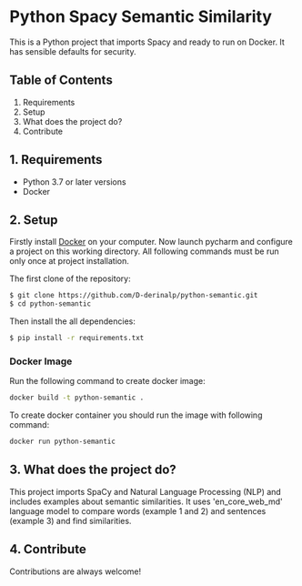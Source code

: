 # Python Spacy Semantic Similarity

This is a Python project that imports Spacy and ready to run on Docker. 
It has sensible defaults for security.

## Table of Contents
1. Requirements
2. Setup
3. What does the project do?
4. Contribute

## 1. Requirements
- Python 3.7 or later versions
- Docker

## 2. Setup

Firstly install [Docker](https://docs.docker.com/get-docker/) on your computer.
Now launch pycharm and configure a project on this working directory.
All following commands must be run only once at project installation.

The first clone of the repository:

```bash
$ git clone https://github.com/D-derinalp/python-semantic.git
$ cd python-semantic
```

Then install the all dependencies:
```bash
$ pip install -r requirements.txt
```

### Docker Image
Run the following command to create docker image:

```bash
docker build -t python-semantic .
```

To create docker container you should run the image with following command:

```bash
docker run python-semantic
```

## 3. What does the project do?

This project imports SpaCy and Natural Language Processing (NLP) and includes examples about semantic similarities.
It uses 'en_core_web_md' language model to compare words (example 1 and 2)
and sentences (example 3) and find similarities.



## 4. Contribute

Contributions are always welcome! 
